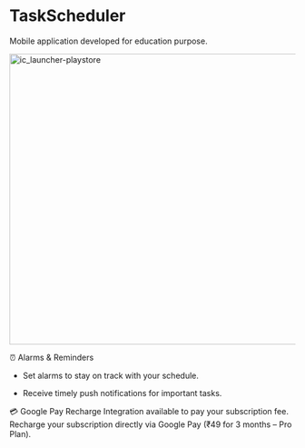 # TaskScheduler
Mobile application developed for education purpose.

<img width="512" height="512" alt="ic_launcher-playstore" src="https://github.com/user-attachments/assets/a25f9152-b9d4-4cb7-99d0-044f46c2937f" />

⏰ Alarms & Reminders

- Set alarms to stay on track with your schedule.

- Receive timely push notifications for important tasks.

💳 Google Pay Recharge Integration available to pay your subscription fee. 
Recharge your subscription directly via Google Pay (₹49 for 3 months – Pro Plan).
